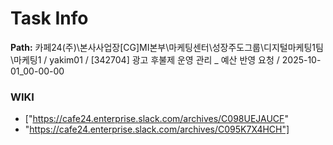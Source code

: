 # Task Info

**Path:** 카페24(주)\본사사업장\[CG]MI본부\마케팅센터\성장주도그룹\디지털마케팅1팀\마케팅1 / yakim01 / [342704] 광고 후불제 운영 관리 _ 예산 반영 요청 / 2025-10-01_00-00-00

### WIKI
- ["https://cafe24.enterprise.slack.com/archives/C098UEJAUCF"
- "https://cafe24.enterprise.slack.com/archives/C095K7X4HCH"]

